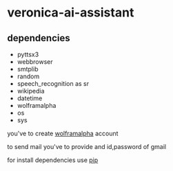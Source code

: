 # veronica-ai-assistant

<h2>dependencies</h2>

<ul>
  <li> pyttsx3</li>
  <li> webbrowser</li>
  <li> smtplib</li>
  <li> random</li>
  <li> speech_recognition as sr</li>
  <li> wikipedia</li>
  <li> datetime</li>
  <li> wolframalpha</li>
  <li> os</li>
  <li> sys </li>
</ul>

you've to create <a href="https://www.wolframalpha.com/">wolframalpha</a> account
 
to send mail you've to provide and id,password of gmail

for install dependencies use <a href="https://pypi.org/project/pip/">pip</a>
